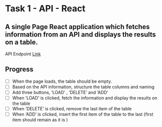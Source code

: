 # Task 1 - API - React
A single Page React application which fetches information from an API and displays the results on a table.
---
API Endpoint [Link](http://universities.hipolabs.com/search?country=Australia)

## Progress
- [ ] When the page loads, the table should be empty.
- [ ] Based on the API information, structure the table columns and naming
- [ ] Add three buttons, ‘LOAD’ , ‘DELETE’ and ‘ADD’
- [ ] When ‘LOAD’ is clicked, fetch the information and display the results on the table
- [ ] When ‘DELETE’ is clicked, remove the last item of the table
- [ ] When ‘ADD’ is clicked, insert the first item of the table to the last (first item
should remain as it is )
